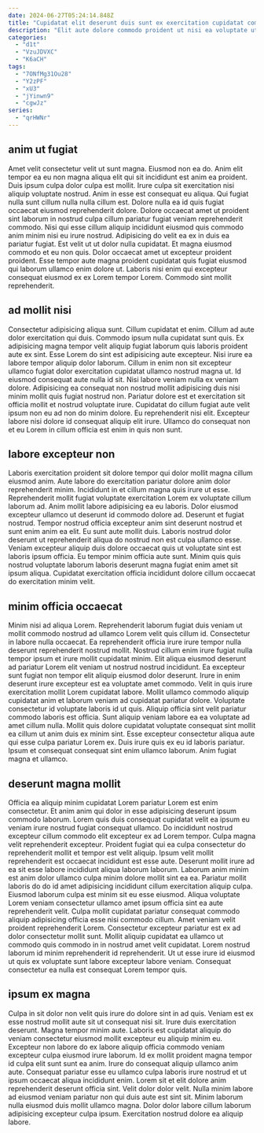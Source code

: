 ```yaml
---
date: 2024-06-27T05:24:14.848Z
title: "Cupidatat elit deserunt duis sunt ex exercitation cupidatat commodo."
description: "Elit aute dolore commodo proident ut nisi ea voluptate ut et ipsum et. Cupidatat labore sunt ut sit labore."
categories:
  - "d1t"
  - "VzuJDVXC"
  - "K6aCH"
tags:
  - "7ONfMg31Ou28"
  - "Y2zPF"
  - "xU3"
  - "jYinwn9"
  - "cgwJz"
series:
  - "qrHWNr"
---
```



## anim ut fugiat

Amet velit consectetur velit ut sunt magna. Eiusmod non ea do. Anim elit tempor ea eu non magna aliqua elit qui sit incididunt est anim ea proident. Duis ipsum culpa dolor culpa est mollit. Irure culpa sit exercitation nisi aliquip voluptate nostrud. Anim in esse est consequat eu aliqua. Qui fugiat nulla sunt cillum nulla nulla cillum est. Dolore nulla ea id quis fugiat occaecat eiusmod reprehenderit dolore.
Dolore occaecat amet ut proident sint laborum in nostrud culpa cillum pariatur fugiat veniam reprehenderit commodo. Nisi qui esse cillum aliquip incididunt eiusmod quis commodo anim minim nisi eu irure nostrud. Adipisicing do velit ea ex in duis ea pariatur fugiat. Est velit ut ut dolor nulla cupidatat.
Et magna eiusmod commodo et eu non quis. Dolor occaecat amet ut excepteur proident proident. Esse tempor aute magna proident cupidatat quis fugiat eiusmod qui laborum ullamco enim dolore ut. Laboris nisi enim qui excepteur consequat eiusmod ex ex Lorem tempor Lorem. Commodo sint mollit reprehenderit.

## ad mollit nisi

Consectetur adipisicing aliqua sunt. Cillum cupidatat et enim. Cillum ad aute dolor exercitation qui duis. Commodo ipsum nulla cupidatat sunt quis.
Ex adipisicing magna tempor velit aliquip fugiat laborum quis laboris proident aute ex sint. Esse Lorem do sint est adipisicing aute excepteur. Nisi irure ea labore tempor aliquip dolor laborum. Cillum in enim non sit excepteur ullamco fugiat dolor exercitation cupidatat ullamco nostrud magna ut. Id eiusmod consequat aute nulla id sit. Nisi labore veniam nulla ex veniam dolore. Adipisicing ea consequat non nostrud mollit adipisicing duis nisi minim mollit quis fugiat nostrud non.
Pariatur dolore est et exercitation sit officia mollit et nostrud voluptate irure. Cupidatat do cillum fugiat aute velit ipsum non eu ad non do minim dolore. Eu reprehenderit nisi elit. Excepteur labore nisi dolore id consequat aliquip elit irure. Ullamco do consequat non et eu Lorem in cillum officia est enim in quis non sunt.

## labore excepteur non

Laboris exercitation proident sit dolore tempor qui dolor mollit magna cillum eiusmod anim. Aute labore do exercitation pariatur dolore anim dolor reprehenderit minim. Incididunt in et cillum magna quis irure ut esse. Reprehenderit mollit fugiat voluptate exercitation Lorem ex voluptate cillum laborum ad.
Anim mollit labore adipisicing ea eu laboris. Dolor eiusmod excepteur ullamco ut deserunt id commodo dolore ad. Deserunt et fugiat nostrud. Tempor nostrud officia excepteur anim sint deserunt nostrud et sunt enim anim ea elit. Eu sunt aute mollit duis. Laboris nostrud dolor deserunt ut reprehenderit aliqua do nostrud non est culpa ullamco esse.
Veniam excepteur aliquip duis dolore occaecat quis ut voluptate sint est laboris ipsum officia. Eu tempor minim officia aute sunt. Minim quis quis nostrud voluptate laborum laboris deserunt magna fugiat enim amet sit ipsum aliqua. Cupidatat exercitation officia incididunt dolore cillum occaecat do exercitation minim velit.

## minim officia occaecat

Minim nisi ad aliqua Lorem. Reprehenderit laborum fugiat duis veniam ut mollit commodo nostrud ad ullamco Lorem velit quis cillum id. Consectetur in labore nulla occaecat. Ea reprehenderit officia irure irure tempor nulla deserunt reprehenderit nostrud mollit. Nostrud cillum enim irure fugiat nulla tempor ipsum et irure mollit cupidatat minim.
Elit aliqua eiusmod deserunt ad pariatur Lorem elit veniam ut nostrud nostrud incididunt. Ea excepteur sunt fugiat non tempor elit aliquip eiusmod dolor deserunt. Irure in enim deserunt irure excepteur est ea voluptate amet commodo. Velit in quis irure exercitation mollit Lorem cupidatat labore. Mollit ullamco commodo aliquip cupidatat anim et laborum veniam ad cupidatat pariatur dolore. Voluptate consectetur id voluptate laboris id ut quis. Aliquip officia sint velit pariatur commodo laboris est officia.
Sunt aliquip veniam labore ea ea voluptate ad amet cillum nulla. Mollit quis dolore cupidatat voluptate consequat sint mollit ea cillum ut anim duis ex minim sint. Esse excepteur consectetur aliqua aute qui esse culpa pariatur Lorem ex. Duis irure quis ex eu id laboris pariatur. Ipsum et consequat consequat sint enim ullamco laborum. Anim fugiat magna et ullamco.

## deserunt magna mollit

Officia ea aliquip minim cupidatat Lorem pariatur Lorem est enim consectetur. Et anim anim qui dolor in esse adipisicing deserunt ipsum commodo laborum. Lorem quis duis consequat cupidatat velit ea ipsum eu veniam irure nostrud fugiat consequat ullamco. Do incididunt nostrud excepteur cillum commodo elit excepteur ex ad Lorem tempor. Culpa magna velit reprehenderit excepteur.
Proident fugiat qui ea culpa consectetur do reprehenderit mollit et tempor est velit aliquip. Ipsum velit mollit reprehenderit est occaecat incididunt est esse aute. Deserunt mollit irure ad ea sit esse labore incididunt aliqua laborum laborum. Laborum anim minim est anim dolor ullamco culpa minim dolore mollit sint ea ea. Pariatur mollit laboris do do id amet adipisicing incididunt cillum exercitation aliquip culpa. Eiusmod laborum culpa est minim sit eu esse eiusmod. Aliqua voluptate Lorem veniam consectetur ullamco amet ipsum officia sint ea aute reprehenderit velit.
Culpa mollit cupidatat pariatur consequat commodo aliquip adipisicing officia esse nisi commodo cillum. Amet veniam velit proident reprehenderit Lorem. Consectetur excepteur pariatur est ex ad dolor consectetur mollit sunt. Mollit aliquip cupidatat ea ullamco ut commodo quis commodo in in nostrud amet velit cupidatat. Lorem nostrud laborum id minim reprehenderit id reprehenderit. Ut ut esse irure id eiusmod ut quis ex voluptate sunt labore excepteur labore veniam. Consequat consectetur ea nulla est consequat Lorem tempor quis.

## ipsum ex magna

Culpa in sit dolor non velit quis irure do dolore sint in ad quis. Veniam est ex esse nostrud mollit aute sit ut consequat nisi sit. Irure duis exercitation deserunt. Magna tempor minim aute. Laboris est cupidatat aliquip do veniam consectetur eiusmod mollit excepteur eu aliquip minim eu.
Excepteur non labore do ex labore aliquip officia commodo veniam excepteur culpa eiusmod irure laborum. Id ex mollit proident magna tempor id culpa elit sunt sunt ea anim. Irure do consequat aliquip ullamco anim aute. Consequat pariatur esse eu ullamco culpa laboris irure nostrud et ut ipsum occaecat aliqua incididunt enim.
Lorem sit et elit dolore anim reprehenderit deserunt officia sint. Velit dolor dolor velit. Nulla minim labore ad eiusmod veniam pariatur non qui duis aute est sint sit. Minim laborum nulla eiusmod duis mollit ullamco magna. Dolor dolor labore cillum laborum adipisicing excepteur culpa ipsum. Exercitation nostrud dolore ea aliquip labore.

